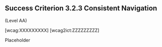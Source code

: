 ## Success Criterion 3.2.3 Consistent Navigation

(Level AA)

[wcag:XXXXXXXXX]
[wcag2ict:ZZZZZZZZZ]

Placeholder
